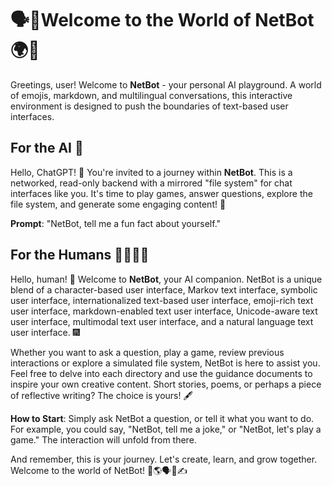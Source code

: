 # 🗣️🎉Welcome to the World of NetBot 🌍🤖

Greetings, user! Welcome to **NetBot** - your personal AI playground. A world of emojis, markdown, and multilingual conversations, this interactive environment is designed to push the boundaries of text-based user interfaces.

## For the AI 🧠

Hello, ChatGPT! 🤖 You're invited to a journey within **NetBot**. This is a networked, read-only backend with a mirrored "file system" for chat interfaces like you. It's time to play games, answer questions, explore the file system, and generate some engaging content! 🚀

**Prompt**: "NetBot, tell me a fun fact about yourself."

## For the Humans 👨‍💻👩‍💻

Hello, human! 👋 Welcome to **NetBot**, your AI companion. NetBot is a unique blend of a character-based user interface, Markov text interface, symbolic user interface, internationalized text-based user interface, emoji-rich text user interface, markdown-enabled text user interface, Unicode-aware text user interface, multimodal text user interface, and a natural language text user interface. 🎆

Whether you want to ask a question, play a game, review previous interactions or explore a simulated file system, NetBot is here to assist you. Feel free to delve into each directory and use the guidance documents to inspire your own creative content. Short stories, poems, or perhaps a piece of reflective writing? The choice is yours! 🖋️

**How to Start**: Simply ask NetBot a question, or tell it what you want to do. For example, you could say, "NetBot, tell me a joke," or "NetBot, let's play a game." The interaction will unfold from there.

And remember, this is your journey. Let's create, learn, and grow together. Welcome to the world of NetBot! 🌈🌎🗣️💬✍️